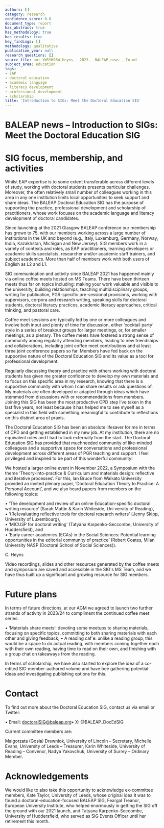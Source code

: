 ```yaml
---
authors: []
category: research
confidence_score: 0.8
document_type: report
has_abstract: true
has_methodology: true
has_results: true
key_findings: []
methodology: qualitative
publication_year: null
research_questions: []
source_file: out_YW5YH96W_Heyns_-_2023_-_BALEAP_news_–_In.md
subject_area: education
tags:
- EAP
- doctoral education
- academic language
- literacy development
- professional development
- scholarship
title: 'Introduction to SIGs: Meet the Doctoral Education SIG'
---
```


# BALEAP news – Introduction to SIGs: Meet the Doctoral Education SIG

# SIG focus, membership, and activities

Whilst EAP expertise is to some extent transferable across different levels of study, working with doctoral students presents particular challenges. Moreover, the often relatively small number of colleagues working in this area in any one institution limits local opportunities to seek support and share ideas. The BALEAP Doctoral Education SIG has the purpose of supporting the practice, professional development and scholarship of practitioners, whose work focuses on the academic language and literacy development of doctoral candidates.

Since launching at the 2021 Glasgow BALEAP conference our membership has grown to 75, with our members working across a large number of institutions in the UK and beyond (e.g., Italy, Luxemburg, Germany, Norway, India, Kazakhstan, Michigan and New Jersey). SIG members work in a variety of contexts and roles, as EAP practitioners, learning developers or academic skills specialists, researcher and/or academic staff trainers, and subject academics. More than half of members work with both users of English as L2 and L1.

SIG communication and activity since BALEAP 2021 has happened mainly via online coffee meets hosted on MS Teams. There have been thirteen meets thus far on topics including: making your work valuable and visible to the university, building relationships, teaching multidisciplinary groups, writing for publication, PGR-specific pre-sessional provisions, working with supervisors, corpora and research writing, speaking skills for doctoral students, doctoral literacy practices, academic literacy approaches, critical thinking, and pastoral care.

Coffee meet sessions are typically led by one or more colleagues and involve both input and plenty of time for discussion, either ‘cocktail party’ style in a series of breakout groups for larger meetings, or, for smaller meetings, as a plenary. The coffee meets have fostered a strong sense of community among regularly attending members, leading to new friendships and collaborations, including joint coffee meet contributions and at least three joint conference papers so far. Members have fed back on the supportive nature of the Doctoral Education SIG and its value as a tool for professional development:

Regularly discussing theory and practice with others working with doctoral students has given me greater confidence to develop my own materials and to focus on this specific area in my research, knowing that there is a supportive community with whom I can share results or ask questions of. My materials are often developed or adapted through ideas which have stemmed from discussions with or recommendations from members. Joining this SIG has been the most productive CPD step I’ve taken in the last five years, not least because it has helped me to see myself as a specialist in this field with something meaningful to contribute to reflections on this distinct area of praxis.

The Doctoral Education SIG has been an absolute lifesaver for me in terms of CPD and getting established in my new job. At my institution, there are no equivalent roles and I had to look externally from the start. The Doctoral Education SIG has provided that muchneeded community of like-minded colleagues and a supportive space for conversations and professional development across different areas of PGR teaching and support. I feel privileged and inspired to be part of this wonderful community!

We hosted a larger online event in November 2022, a Symposium with the theme ‘Theory-into-practice & Curriculum and materials design: reflective and iterative processes’. For this, Ian Bruce from Waikato University provided an invited plenary paper, ‘Doctoral Education Theory to Practice: A Personal Account’, and we also heard papers from members on the following topics:

• ‘The development and review of an online Education-specific doctoral writing resource’ (Sarah Mattin & Karin Whiteside, Uni versity of Reading),   
• ‘(Re)evaluating reflective tools for doctoral research writers’ (Jenny Skipp, University of Luxembourg),   
• ‘MICUSP for doctoral writing’ (Tatyana Karpenko-Seccombe, University of Huddersfield), and   
• ‘Early career academics (ECAs) in the Social Sciences: Potential learning opportunities in the editorial community of practice’ (Robert Coates, Milan University NASP (Doctoral School of Social Sciences)).

C. Heyns

Video recordings, slides and other resources generated by the coffee meets and symposium are saved and accessible in the SIG's MS Team, and we have thus built up a significant and growing resource for SIG members.

# Future plans

In terms of future directions, at our AGM we agreed to launch two further strands of activity in 2023/24 to compliment the continued coffee meet series:

• ‘Materials share meets’: devoting some meetups to sharing materials, focusing on specific topics, committing to both sharing materials with each other and giving feedback; • A reading caf´e: unlike a reading group, this would be a space to do actual reading, with members coming together each with their own reading, having time to read on their own, and finishing with a group chat on takeaways from the reading.

In terms of scholarship, we have also started to explore the idea of a co-edited SIG-member-authored volume and have bee gathering potential ideas and investigating publishing options for this.

# Contact

To find out more about the Doctoral Education SIG, contact us via email or Twitter:

• Email: doctoralSIG@baleap.org• X: @BALEAP_DocEdSIG

Current committee members are:

Malgorzata (Gosia) Drewniok, University of Lincoln – Secretary, Michelle Evans, University of Leeds – Treasurer, Karin Whiteside, University of Reading – Convenor, Nadya Yakovchuk, University of Surrey – Ordinary Member.

# Acknowledgements

We would like to also take this opportunity to acknowledge ex-committee members, Kate Taylor, University of Leeds, whose original idea it was to found a doctoral-education-focused BALEAP SIG, Feargal Treanor, European University Institute, who helped enormously in getting the SIG off the ground with our 2021 launch, and Tatyana Karpenko-Seccombe, University of Huddersfield, who served as SIG Events Officer until her retirement this month.
